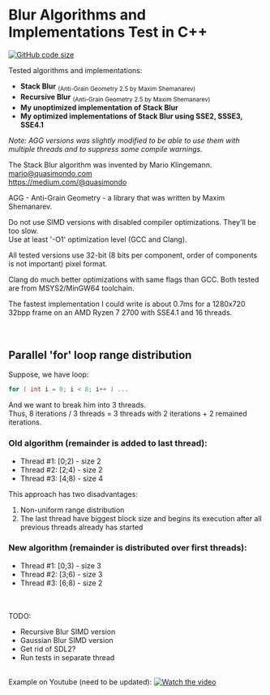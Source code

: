# Blur Algorithms and Implementations Test in C++
[![GitHub code size](https://img.shields.io/github/languages/code-size/AntonSazonov/Blur_Test?style=flat)](https://github.com/AntonSazonov/Blur_Test)

Tested algorithms and implementations:
 * **Stack Blur** <sub>(Anti-Grain Geometry 2.5 by Maxim Shemanarev)</sub>
 * **Recursive Blur** <sub>(Anti-Grain Geometry 2.5 by Maxim Shemanarev)</sub>
 * **My unoptimized implementation of Stack Blur**
 * **My optimized implementations of Stack Blur using SSE2, SSSE3, SSE4.1**

*Note: AGG versions was slightly modified to be able to use them with multiple threads and to suppress some compile warnings.*

The Stack Blur algorithm was invented by Mario Klingemann.  
mario@quasimondo.com  
https://medium.com/@quasimondo  

AGG - Anti-Grain Geometry - a library that was written by Maxim Shemanarev.

Do not use SIMD versions with disabled compiler optimizations. They'll be too slow.  
Use at least '-O1' optimization level (GCC and Clang).  

All tested versions use 32-bit (8 bits per component, order of components is not important) pixel format.

Clang do much better optimizations with same flags than GCC. Both tested are from MSYS2/MinGW64 toolchain.  

The fastest implementation I could write is about 0.7ms for a 1280x720 32bpp frame on an AMD Ryzen 7 2700 with SSE4.1 and 16 threads.  
<br/><br/>
## Parallel 'for' loop range distribution

 Suppose, we have loop:
```C++
for ( int i = 0; i < 8; i++ ) ...
```
And we want to break him into 3 threads.  
Thus, 8 iterations / 3 threads = 3 threads with 2 iterations + 2 remained iterations.  

### Old algorithm (remainder is added to last thread):
 * Thread #1: [0;2)  - size 2 
 * Thread #2: [2;4)  - size 2
 * Thread #3: [4;8)  - size 4

 This approach has two disadvantages:
  1. Non-uniform range distribution
  2. The last thread have biggest block size and begins its execution after all previous threads already has started

### New algorithm (remainder is distributed over first threads):
 * Thread #1: [0;3)  - size 3
 * Thread #2: [3;6)  - size 3
 * Thread #3: [6;8)  - size 2

<br/><br/>
TODO:
 * Recursive Blur SIMD version
 * Gaussian Blur SIMD version
 * Get rid of SDL2?
 * Run tests in separate thread
<br/><br/>

Example on Youtube (need to be updated):
[![Watch the video](https://github.com/AntonSazonov/Blur_Test/blob/main/pics/screenshot.png)](https://youtu.be/xsU6lKb5LRA)

